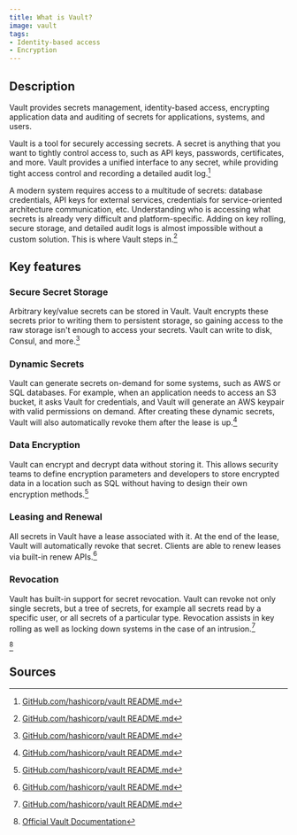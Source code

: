 ```yaml
---
title: What is Vault?
image: vault
tags:
- Identity-based access
- Encryption
---
```

## Description

Vault provides secrets management, identity-based access, encrypting application data and auditing of secrets for applications, systems, and users.

Vault is a tool for securely accessing secrets. A secret is anything that you want to tightly control access to, such as API keys, passwords, certificates, and more. Vault provides a unified interface to any secret, while providing tight access control and recording a detailed audit log.[^1]

A modern system requires access to a multitude of secrets: database credentials, API keys for external services, credentials for service-oriented architecture communication, etc. Understanding who is accessing what secrets is already very difficult and platform-specific. Adding on key rolling, secure storage, and detailed audit logs is almost impossible without a custom solution. This is where Vault steps in.[^1]

## Key features

### Secure Secret Storage

Arbitrary key/value secrets can be stored in Vault. Vault encrypts these secrets prior to writing them to persistent storage, so gaining access to the raw storage isn't enough to access your secrets. Vault can write to disk, Consul, and more.[^1]

### Dynamic Secrets

Vault can generate secrets on-demand for some systems, such as AWS or SQL databases. For example, when an application needs to access an S3 bucket, it asks Vault for credentials, and Vault will generate an AWS keypair with valid permissions on demand. After creating these dynamic secrets, Vault will also automatically revoke them after the lease is up.[^1]

### Data Encryption

Vault can encrypt and decrypt data without storing it. This allows security teams to define encryption parameters and developers to store encrypted data in a location such as SQL without having to design their own encryption methods.[^1]

### Leasing and Renewal

All secrets in Vault have a lease associated with it. At the end of the lease, Vault will automatically revoke that secret. Clients are able to renew leases via built-in renew APIs.[^1]

### Revocation

Vault has built-in support for secret revocation. Vault can revoke not only single secrets, but a tree of secrets, for example all secrets read by a specific user, or all secrets of a particular type. Revocation assists in key rolling as well as locking down systems in the case of an intrusion.[^1]

[^2]

## Sources

[^1]: [GitHub.com/hashicorp/vault README.md](https://github.com/hashicorp/vault#readme)

[^2]: [Official Vault Documentation](https://www.vaultproject.io/docs)

[^3]: **Title:** []()<br>
**Publication:** []()<br>
**Date:** <br>
**Author(s):**